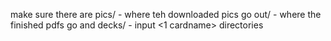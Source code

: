 make sure there are 
pics/ - where teh downloaded pics go
out/ - where the finished pdfs go
and decks/ - input <1 cardname>
directories

